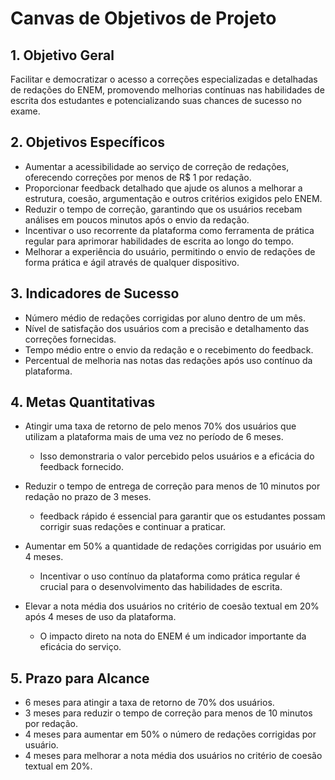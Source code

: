 # Canvas de Objetivos de Projeto

## 1. Objetivo Geral
Facilitar e democratizar o acesso a correções especializadas e detalhadas de redações do ENEM, promovendo melhorias contínuas nas habilidades de escrita dos estudantes e potencializando suas chances de sucesso no exame.

## 2. Objetivos Específicos
- Aumentar a acessibilidade ao serviço de correção de redações, oferecendo correções por menos de R$ 1 por redação.
- Proporcionar feedback detalhado que ajude os alunos a melhorar a estrutura, coesão, argumentação e outros critérios exigidos pelo ENEM.
- Reduzir o tempo de correção, garantindo que os usuários recebam análises em poucos minutos após o envio da redação.
- Incentivar o uso recorrente da plataforma como ferramenta de prática regular para aprimorar habilidades de escrita ao longo do tempo.
- Melhorar a experiência do usuário, permitindo o envio de redações de forma prática e ágil através de qualquer dispositivo.

## 3. Indicadores de Sucesso
- Número médio de redações corrigidas por aluno dentro de um mês.
- Nível de satisfação dos usuários com a precisão e detalhamento das correções fornecidas.
- Tempo médio entre o envio da redação e o recebimento do feedback.
- Percentual de melhoria nas notas das redações após uso contínuo da plataforma.

## 4. Metas Quantitativas
- Atingir uma taxa de retorno de pelo menos 70% dos usuários que utilizam a plataforma mais de uma vez no período de 6 meses.
  - Isso demonstraria o valor percebido pelos usuários e a eficácia do feedback fornecido.

- Reduzir o tempo de entrega de correção para menos de 10 minutos por redação no prazo de 3 meses.
  - feedback rápido é essencial para garantir que os estudantes possam corrigir suas redações e continuar a praticar.

- Aumentar em 50% a quantidade de redações corrigidas por usuário em 4 meses.
  - Incentivar o uso contínuo da plataforma como prática regular é crucial para o desenvolvimento das habilidades de escrita.

- Elevar a nota média dos usuários no critério de coesão textual em 20% após 4 meses de uso da plataforma.
  - O impacto direto na nota do ENEM é um indicador importante da eficácia do serviço.

## 5. Prazo para Alcance
- 6 meses para atingir a taxa de retorno de 70% dos usuários.
- 3 meses para reduzir o tempo de correção para menos de 10 minutos por redação.
- 4 meses para aumentar em 50% o número de redações corrigidas por usuário.
- 4 meses para melhorar a nota média dos usuários no critério de coesão textual em 20%.

